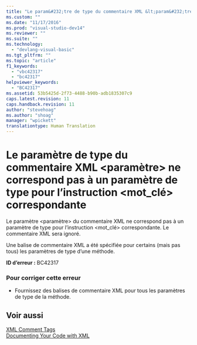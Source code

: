 ```yaml
---
title: "Le param&#232;tre de type du commentaire XML &lt;param&#232;tre&gt; ne correspond pas &#224; un param&#232;tre de type pour l’instruction &lt;mot_cl&#233;&gt; correspondante | Microsoft Docs"
ms.custom: ""
ms.date: "11/17/2016"
ms.prod: "visual-studio-dev14"
ms.reviewer: ""
ms.suite: ""
ms.technology: 
  - "devlang-visual-basic"
ms.tgt_pltfrm: ""
ms.topic: "article"
f1_keywords: 
  - "vbc42317"
  - "bc42317"
helpviewer_keywords: 
  - "BC42317"
ms.assetid: 53b5425d-2f73-4488-b90b-adb1835307c9
caps.latest.revision: 11
caps.handback.revision: 11
author: "stevehoag"
ms.author: "shoag"
manager: "wpickett"
translationtype: Human Translation
---
```

# Le param&#232;tre de type du commentaire XML &lt;param&#232;tre&gt; ne correspond pas &#224; un param&#232;tre de type pour l’instruction &lt;mot_cl&#233;&gt; correspondante
Le paramètre \<paramètre\> du commentaire XML ne correspond pas à un paramètre de type pour l’instruction \<mot\_clé\> correspondante. Le commentaire XML sera ignoré.  
  
 Une balise de commentaire XML a été spécifiée pour certains \(mais pas tous\) les paramètres de type d’une méthode.  
  
 **ID d’erreur :** BC42317  
  
### Pour corriger cette erreur  
  
-   Fournissez des balises de commentaire XML pour tous les paramètres de type de la méthode.  
  
## Voir aussi  
 [XML Comment Tags](../../visual-basic/language-reference/xmldoc/recommended-xml-tags-for-documentation-comments.md)   
 [Documenting Your Code with XML](../../visual-basic/programming-guide/program-structure/documenting-your-code-with-xml.md)